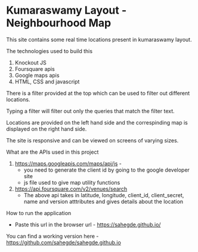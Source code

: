 # Kumaraswamy Layout - Neighbourhood Map

This site contains some real time locations present in kumaraswamy layout.

The technologies used to build this

1) Knockout JS
2) Foursquare apis
3) Google maps apis
4) HTML, CSS and javascript

There is a filter provided at the top which can be used to filter out different locations.

Typing a filter will filter out only the queries that match the filter text.

Locations are provided on the left hand side and the correspinding map is displayed on the right hand side.

The site is responsive and can be viewed on screens of varying sizes.

What are the APIs used in this project

1) https://maps.googleapis.com/maps/api/js - 
	- you need to generate the client id by going to the google developer site
	- js file used to give map utility functions
2) https://api.foursquare.com/v2/venues/search
    - The above api takes in latitude, longitude, client_id, client_secret, name and version atttributes and gives details about the location


How to run the application 

- Paste this url in the browser url - https://sahegde.github.io/

You can find a working version here - https://github.com/sahegde/sahegde.github.io
